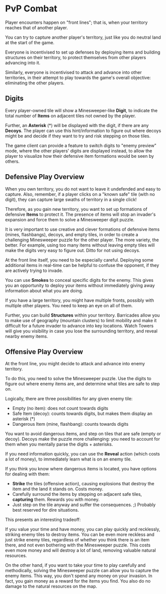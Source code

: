 # PvP Combat

Player encounters happen on "front lines"; that is, when your territory reaches
that of another player.

You can try to capture another player's territory, just like you do neutral land
at the start of the game.

Everyone is incentivised to set up defenses by deploying items and building
structures on their territory, to protect themselves from other players
advancing into it.

Similarly, everyone is incentivised to attack and advance into other
territories, in their attempt to play towards the game's overall objective:
eliminating the other players.

## Digits

Every player-owned tile will show a Minesweeper-like **Digit**, to indicate the
total number of **Items** on adjacent tiles not owned by the player.

Further, an **Asterisk** (*) will be displayed with the digit, if there are any
**Decoys**. The player can use this hint/information to figure out where decoys
might be and decide if they want to try and risk stepping on those tiles.

The game client can provide a feature to switch digits to "enemy preview" mode,
where the other players' digits are displayed instead, to allow the player
to visualize how their defensive item formations would be seen by others.

## Defensive Play Overview

When you own territory, you do not want to leave it undefended and easy to capture.
Also, remember, if a player clicks on a "known safe" tile (with no digit), they
can capture large swaths of territory in a single click!

Therefore, as you gain new territory, you want to set up formations of defensive
**Items** to protect it. The presence of items will stop an invader's expansion
and force them to solve a Minesweeper digit puzzle.

It is very important to use creative and clever formations of defensive items
(mines, flashbangs), decoys, and empty tiles, in order to create a challenging
Minesweeper puzzle for the other player. The more variety, the better. For
example, using too many items without leaving empty tiles will make the digits
very easy to figure out. Ditto for not using decoys.

At the front line itself, you need to be especially careful. Deploying some
additional items in real-time can be helpful to confuse the opponent, if they
are actively trying to invade.

You can use **Smokes** to conceal specific digits for the enemy. This gives you
an opportunity to deploy your items without immediately giving away information
about what you are doing.

If you have a large territory, you might have multiple fronts, possibly with
multiple other players. You need to keep an eye on all of them.

Further, you can build **Structures** within your territory. Barricades allow you
to make use of geography (mountain clusters) to limit mobility and make it
difficult for a future invader to advance into key locations. Watch Towers
will give you visibility in case you lose the surrounding territory, and reveal
nearby enemy items.

## Offensive Play Overview

At the front line, you might decide to attack and advance into enemy territory.

To do this, you need to solve the Minesweeper puzzle. Use the digits to figure
out where enemy items are, and determine what tiles are safe to step on.

Logically, there are three possibilities for any given enemy tile:
 - Empty (no item): does not count towards digits
 - Safe Item (decoy): counts towards digits, but makes them display an asterisk (*)
 - Dangerous Item (mine, flashbang): counts towards digits

You want to avoid dangerous items, and step on tiles that are safe (empty or
decoy). Decoys make the puzzle more challenging: you need to account for them
when you mentally parse the digits + asterisks.

If you need information quickly, you can use the **Reveal** action (which costs a
lot of money), to immediately learn what is on an enemy tile.

If you think you know where dangerous items is located, you have options for dealing with them:
 - **Strike** the tiles (offensive action), causing explosions that destroy the item and the land it stands on. Costs money.
 - Carefully surround the items by stepping on adjacent safe tiles, **capturing** them. Rewards you with money.
 - Just step on the tile anyway and suffer the consequences. ;) Probably best reserved for dire situations.

This presents an interesting tradeoff:

If you value your time and have money, you can play quickly and recklessly,
striking enemy tiles to destroy items. You can be even more reckless and just
strike enemy tiles, regardless of whether you think there is an item there, and
not even bothering with the Minesweeper puzzle. This costs even more money and
will destroy a lot of land, removing valuable natural resources.

On the other hand, if you want to take your time to play carefully and methodically,
solving the Minesweeper puzzle can allow you to capture the enemy items. This way,
you don't spend any money on your invasion. In fact, you gain money as a reward
for the items you find. You also do no damage to the natural resources on the map.
